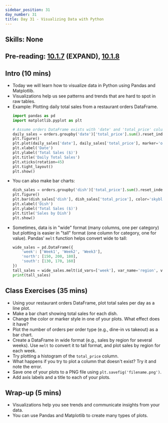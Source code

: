 ```yaml
---
sidebar_position: 31
day_number: 31
title: Day 31 - Visualizing Data with Python
---
```


## Skills: None

## Pre-reading: [10.1.7](https://dcic-world.org/2024-09-03/python-tables-Pandas.html#(part._.Plotting_.Data)) (EXPAND), [10.1.8](https://dcic-world.org/2024-09-03/python-tables-Pandas.html#(part._.Takeaways))

## Intro (10 mins)
- Today we will learn how to visualize data in Python using Pandas and Matplotlib.
- Visualizations help us see patterns and trends that are hard to spot in raw tables.
- Example: Plotting daily total sales from a restaurant orders DataFrame.
  ```python
  import pandas as pd
  import matplotlib.pyplot as plt

  # Assume orders DataFrame exists with 'date' and 'total_price' columns
  daily_sales = orders.groupby('date')['total_price'].sum().reset_index()
  plt.figure()
  plt.plot(daily_sales['date'], daily_sales['total_price'], marker='o')
  plt.xlabel('Date')
  plt.ylabel('Total Sales ($)')
  plt.title('Daily Total Sales')
  plt.xticks(rotation=45)
  plt.tight_layout()
  plt.show()
  ```
- You can also make bar charts:
  ```python
  dish_sales = orders.groupby('dish')['total_price'].sum().reset_index()
  plt.figure()
  plt.bar(dish_sales['dish'], dish_sales['total_price'], color='skyblue')
  plt.xlabel('Dish')
  plt.ylabel('Total Sales ($)')
  plt.title('Sales by Dish')
  plt.show()
  ```
- Sometimes, data is in "wide" format (many columns, one per category) but plotting is easier in "tall" format (one column for category, one for value). Pandas' `melt` function helps convert wide to tall:
  ```python
  wide_sales = pd.DataFrame({
      'week': ['Week1', 'Week2', 'Week3'],
      'north': [150, 200, 180],
      'south': [130, 170, 160]
  })
  tall_sales = wide_sales.melt(id_vars=['week'], var_name='region', value_name='sales')
  print(tall_sales)
  ```

## Class Exercises (35 mins)
- Using your restaurant orders DataFrame, plot total sales per day as a line plot.
- Make a bar chart showing total sales for each dish.
- Change the color or marker style in one of your plots. What effect does it have?
- Plot the number of orders per order type (e.g., dine-in vs takeout) as a bar chart.
- Create a DataFrame in wide format (e.g., sales by region for several weeks). Use `melt` to convert it to tall format, and plot sales by region for each week.
- Try plotting a histogram of the `total_price` column.
- What happens if you try to plot a column that doesn't exist? Try it and note the error.
- Save one of your plots to a PNG file using `plt.savefig('filename.png')`.
- Add axis labels and a title to each of your plots.

## Wrap-up (5 mins)
- Visualizations help you see trends and communicate insights from your data.
- You can use Pandas and Matplotlib to create many types of plots.
